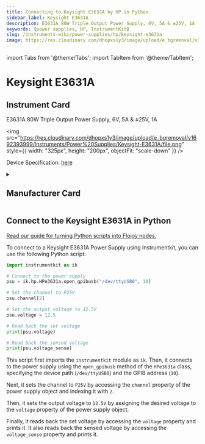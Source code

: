 ```yaml
---
title: Connecting to Keysight E3631A by HP in Python
sidebar_label: Keysight E3631A
description: E3631A 80W Triple Output Power Supply, 6V, 5A & ±25V, 1A
keywords: [power supplies, HP, InstrumentKit]
slug: /instruments-wiki/power-supplies/hp/keysight-e3631a
image: https://res.cloudinary.com/dhopxs1y3/image/upload/e_bgremoval/v1692393999/Instruments/Power%20Supplies/Keysight-E3631A/file.png
---
```


import Tabs from '@theme/Tabs';
import TabItem from '@theme/TabItem';

# Keysight E3631A

## Instrument Card

<div className="flex">

<div>

E3631A 80W Triple Output Power Supply, 6V, 5A & ±25V, 1A

</div>

<img src="https://res.cloudinary.com/dhopxs1y3/image/upload/e_bgremoval/v1692393999/Instruments/Power%20Supplies/Keysight-E3631A/file.png" style={{ width: "325px", height: "200px", objectFit: "scale-down" }} />

</div>

<div className="flex text-center">

<p>Device Specification: <a target="\_blank" href="https://www.keysight.com/us/en/assets/7018-06785/data-sheets/5968-9726.pdf">here</a></p>

</div>

<details style={{ marginTop: "15px"}}>
<summary><h2>Manufacturer Card</h2></summary>

<img src="https://res.cloudinary.com/dhopxs1y3/image/upload/v1692125999/Instruments/Vendor%20Logos/HP.png" style={{ width: "100%", height: "170px",objectFit: "scale-down" }} />

Keysight Technologies, or Keysight, is an American company that manufactures electronics test and measurement equipment and software.

<ul>
  <li>Headquarters: USA</li>
  <li>Yearly Revenue (millions, USD): 5420.0</li>
  <li>Vendor Website: <a href="https://www.keysight.com/us/en/home.html">here</a></li>
</ul>
</details>

## Connect to the Keysight E3631A in Python

[Read our guide for turning Python scripts into Flojoy nodes.](https://docs.flojoy.ai/custom-nodes/creating-custom-node/)
<Tabs>
<TabItem value="InstrumentKit" label="InstrumentKit">

To connect to a Keysight E3631A Power Supply using Instrumentkit, you can use the following Python script:

```python
import instrumentkit as ik

# Connect to the power supply
psu = ik.hp.HPe3631a.open_gpibusb("/dev/ttyUSB0", 10)

# Set the channel to P25V
psu.channel[2]

# Set the output voltage to 12.5V
psu.voltage = 12.5

# Read back the set voltage
print(psu.voltage)

# Read back the sensed voltage
print(psu.voltage_sense)
```

This script first imports the `instrumentkit` module as `ik`. Then, it connects to the power supply using the `open_gpibusb` method of the `HPe3631a` class, specifying the device path (`/dev/ttyUSB0`) and the GPIB address (`10`).

Next, it sets the channel to `P25V` by accessing the `channel` property of the power supply object and indexing it with `2`.

Then, it sets the output voltage to `12.5V` by assigning the desired voltage to the `voltage` property of the power supply object.

Finally, it reads back the set voltage by accessing the `voltage` property and prints it. It also reads back the sensed voltage by accessing the `voltage_sense` property and prints it.

</TabItem>
</Tabs>